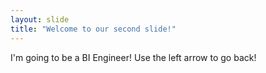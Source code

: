 ```yaml
---
layout: slide
title: "Welcome to our second slide!"
---
```

I'm going to be a BI Engineer!
Use the left arrow to go back!
